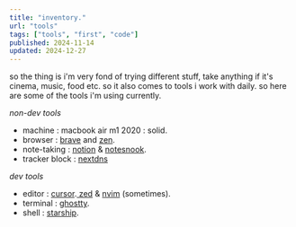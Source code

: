 ```yaml
---
title: "inventory."
url: "tools"
tags: ["tools", "first", "code"]
published: 2024-11-14
updated: 2024-12-27
---
```


<div class=" flex flex-col font-normal">
<p class="pb-3"> so the thing is i'm very fond of trying different stuff, take anything if it's cinema, music, food etc. so it also comes to tools i work with daily. so here are some of the tools i'm using currently.</p>

<span class="bg-black/90 px-2  text-white"> _non-dev tools_ </span>

<ul class="pb-3">

<li><span class="font-semibold">machine</span> : macbook air m1 2020 : solid.</li>

<li> <span class="font-semibold">browser</span> :  <a target="_blank" href="https://brave.com/" class=" text-[#FF1F02] ">brave</a> and <a href="https://zen-browser.app/" target="_blank" class="text-[#F76F53]  ">zen</a>.</li>

<li><span class="font-semibold">note-taking</span> : <a target="_blank" href="https://www.notion.so/" class=" text-foreground">notion</a> & <a href="https://notesnook.com" class= " text-foreground" target="_blank">notesnook</a>.</li>

<li> <span class="font-semibold">tracker block : </span> <a href="https://nextdns.io/" class="text-[#008AFF]" >nextdns</a> </li>
</ul>

<span class="bg-black/90 px-2  text-white"> _dev tools_ </span>

<ul class="">

<li> <span class="font-semibold">editor</span> : <a href="https://cursor.com" target="_blank" class="text-foreground">cursor</a>.<a href="https://zed.dev" target="_blank" class="text-[#2677FF]  "> zed</a> & <a href="https://neovim.io/" target="_blank" class="text-[#509947]  ">nvim</a> (sometimes).</li>

<li class=""><span class="font-semibold">terminal</span> :  <a href="https://ghostty.org/" target="_blank" class="text-[#3551F3] ">ghostty</a>.</li>

<li><span class="font-semibold">shell</span> :  <a href="https://starship.rs" target="_blank" class="text-[#A90ABE]  ">starship</a>.</li>
</ul>

</div>
